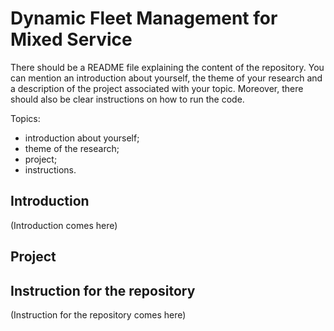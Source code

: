 # Dynamic Fleet Management for Mixed Service

There should be a README file explaining the content of the repository. You can mention an introduction about yourself, the theme of your research and a description of the project associated with your topic. Moreover, there should also be clear instructions on how to run the code.

Topics:
- introduction about yourself;
- theme of the research;
- project;
- instructions.

## Introduction
(Introduction comes here)

## Project


## Instruction for the repository
(Instruction for the repository comes here)
